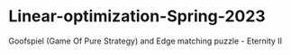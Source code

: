 # Linear-optimization-Spring-2023
Goofspiel (Game Of Pure Strategy) and Edge matching puzzle - Eternity II
